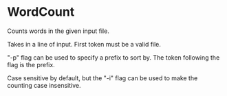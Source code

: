 # WordCount

Counts words in the given input file.

Takes in a line of input. First token must be a valid file. 

"-p" flag can be used to specify a prefix to sort by. The token following the flag is the prefix.

Case sensitive by default, but the "-i" flag can be used to make the counting case insensitive. 
